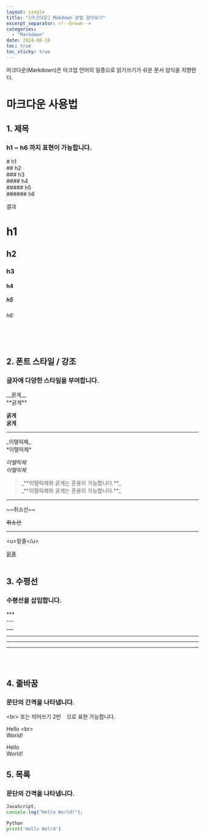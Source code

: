 ```yaml
---
layout: single
title: "[마크다운] Makdown 문법 알아보기"
excerpt_separator: <!--break-->
categories:
  - "Markdown"
date: 2024-06-18
toc: true
toc_sticky: true
---
```


마크다운(Markdown)은 마크업 언어의 일종으로 읽기쓰기가 쉬운 문서 양식을 지향한다.

<!--break-->

# 마크다운 사용법

## 1. 제목

### **h1 ~ h6 까지 표현이 가능합니다.**

\# h1 <br>
\#\# h2 <br>
\#\#\# h3 <br>
\#\#\#\# h4 <br>
\#\#\#\#\# h5 <br>
\#\#\#\#\#\# h6 <br>

결과

# h1 <br>

## h2 <br>

### h3 <br>

#### h4 <br>

##### h5 <br>

###### h6 <br>

<br><br>

## 2. 폰트 스타일 / 강조

### 글자에 다양한 스타일을 부여합니다.

\_\_굵게\_\_  
\*\*굵게\*\*

**굵게**  
**굵게**

---

\_이탤릭체\_  
\*이탤릭체\*

_이탤릭체_  
_이탤릭체_

> \_\*\*이탤릭체와 굵게는 혼용이 가능합니다.**\_  
> \_**이탤릭체와 굵게는 혼용이 가능합니다.\*\*\_

---

\~~취소선~~

~~취소선~~

---

\<u>밑줄\</u>

<u>밑줄</u>
<br><br>

## 3. 수평선

### 수평선을 삽입합니다.

\*\*\*  
\---  
\_\_\_

---

---

---

<br><br>

## 4. 줄바꿈

### 문단의 간격을 나타냅니다.

\<br> 또는 띄어쓰기 2번&nbsp;` `&nbsp;으로 표현 가능합니다.

Hello \<br>  
World!

Hello ` ` ` `  
World!

## 5. 목록

### 문단의 간격을 나타냅니다.

```javascript
JavaScript;
console.log("Hello World!");
```

```python
Python
print('Hello Wolrd')
```

